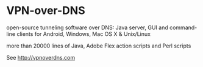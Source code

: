 # VPN-over-DNS

open-source tunneling software over DNS: Java server, GUI and command-line clients for Android, Windows, Mac OS X &amp; Unix/Linux

more than 20000 lines of Java, Adobe Flex action scripts and Perl scripts

See http://vpnoverdns.com
